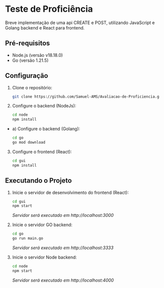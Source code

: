 # Teste de Proficiência


Breve implementação de uma api CREATE e POST, utilizando JavaScript e Golang backend e React para frontend.

## Pré-requisitos

- Node.js (versão v18.18.0)
- Go (versão 1.21.5)

## Configuração

1. Clone o repositório:

   ```bash
   git clone https://github.com/Samuel-AMS/Avaliacao-de-Proficiencia.git
   ```
2. Configure o backend (NodeJs):
    ```bash
    cd node
    npm install
    ```
- a) Configure o backend (Golang):
    ```bash
    cd go
    go mod download
    ```
3. Configure o frontend (React):
    ```bash
    cd gui
    npm install
    ```
## Executando o Projeto
1. Inicie o servidor de desenvolvimento do frontend (React):
    ```bash
    cd gui
    npm start
    ```
    *Servidor será executado em http://localhost:3000*

2. Inicie o servidor GO backend:
    ```bash
    cd go
    go run main.go
    ```
    *Servidor será executado em http://localhost:3333*
3. Inicie o servidor Node backend:
    ```bash
    cd node
    npm start
    ```
    *Servidor será executado em http://localhost:4000*